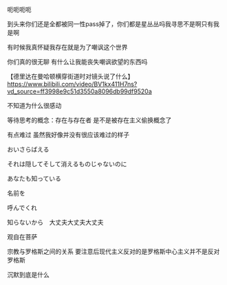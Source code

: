 呃呃呃呃



到头来你们还是全都被同一性pass掉了，你们都是星丛丛吗我寻思不是啊只有我是啊



有时候我真怀疑我存在就是为了嘲讽这个世界

你们真的很无聊 有什么让我能丧失嘲讽欲望的东西吗



【德里达在曼哈顿横穿街道时对镜头说了什么】https://www.bilibili.com/video/BV1kx411H7ns?vd_source=ff3998e9c51d3550a8096db99df9520a

不知道为什么很感动



等待思考的概念：存在与存在者 是不是被存在主义偷换概念了



有点难过 虽然我好像并没有很应该难过的样子



おいさらばえる

それは隠してそして消えるものじゃないのに

あなたも知っている

名前を

呼んでくれ

知らないから　大丈夫大丈夫大丈夫



观自在菩萨

宗教与罗格斯之间的关系 要注意后现代主义反对的是罗格斯中心主义并不是反对罗格斯

沉默到底是什么
